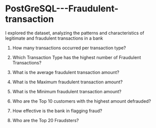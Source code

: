 
# PostGreSQL---Fraudulent-transaction
I explored the dataset, analyzing the patterns and characteristics of legitimate and fraudulent transactions in a bank

1. How many transactions occurred per transaction type?

2. Which Transaction Type has the highest number of Fraudulent Transactions?

3. What is the average fraudulent transaction amount?

4. What is the Maximum fraudulent transaction amount?

5. What is the Minimum fraudulent transaction amount?

6. Who are the Top 10 customers with the highest amount defrauded?

7. How effective is the bank in flagging fraud?

8. Who are the Top 20 Fraudsters?

